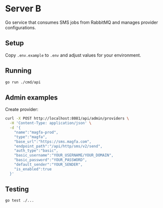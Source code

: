 # Server B

Go service that consumes SMS jobs from RabbitMQ and manages provider configurations.

## Setup

Copy `.env.example` to `.env` and adjust values for your environment.

## Running

```bash
go run ./cmd/api
```

## Admin examples

Create provider:

```bash
curl -X POST http://localhost:8081/api/admin/providers \
  -H 'Content-Type: application/json' \
  -d '{
    "name":"magfa-prod",
    "type":"magfa",
    "base_url":"https://sms.magfa.com",
    "endpoint_path":"/api/http/sms/v2/send",
    "auth_type":"basic",
    "basic_username":"YOUR_USERNAME/YOUR_DOMAIN",
    "basic_password":"YOUR_PASSWORD",
    "default_sender":"YOUR_SENDER",
    "is_enabled":true
  }'
```

## Testing

```bash
go test ./...
```
